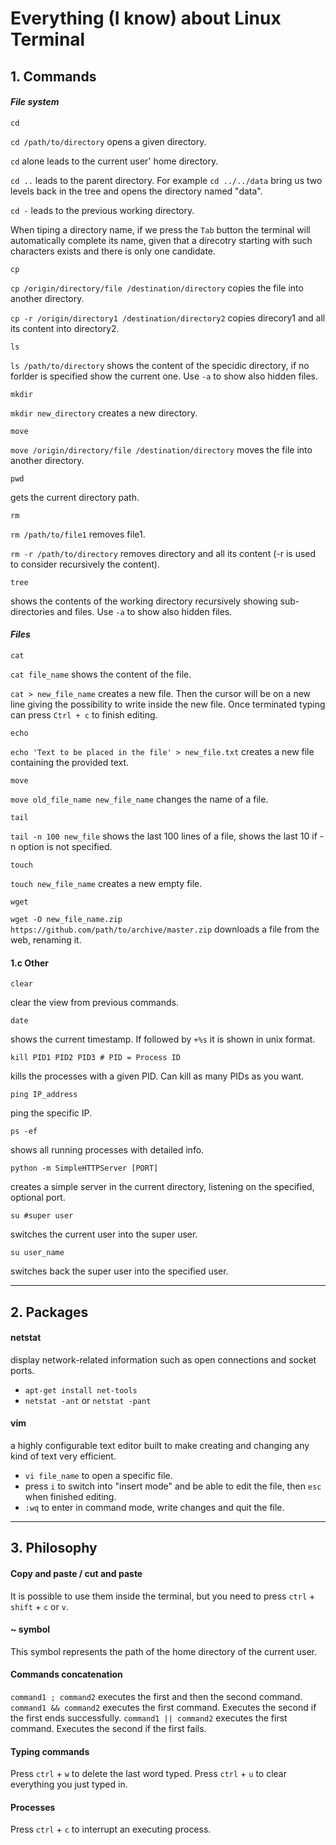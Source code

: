 # Everything (I know) about Linux Terminal

## 1. Commands

#### *File system*

```shell
cd
```

`cd /path/to/directory`
opens a given directory. 

`cd` alone leads to the current user' home directory.

`cd ..` leads to the parent directory.
For example `cd ../../data` bring us two levels back in the tree and opens the directory named "data".

`cd -` leads to the previous working directory.

When tiping a directory name, if we press the `Tab` button the terminal will automatically complete its name, given that a direcotry starting with such characters exists and there is only one candidate.

```shell
cp
```

`cp /origin/directory/file /destination/directory`
copies the file into another directory.

`cp -r /origin/directory1 /destination/directory2` copies direcory1 and all its content into directory2.

```shell
ls
```

`ls /path/to/directory`
shows the content of the specidic directory, if no forlder is specified show the current one. Use `-a` to show also hidden files.

```shell
mkdir
```

`mkdir new_directory`
creates a new directory.

```shell
move
```

`move /origin/directory/file /destination/directory`
moves the file into another directory.

```shell
pwd
```
gets the current directory path.

```shell
rm
```

`rm /path/to/file1`
removes file1.

`rm -r /path/to/directory` removes directory and all its content (-r is used to consider recursively the content).

```shell
tree
```
shows the contents of the working directory recursively showing sub-directories and files. Use `-a` to show also hidden files.

#### *Files*

```shell
cat
```

`cat file_name`
shows the content of the file.

`cat > new_file_name`
creates a new file. Then the cursor will be on a new line giving the possibility to write inside the new file. Once terminated typing can press `Ctrl + c` to finish editing.

```shell
echo
```

`echo 'Text to be placed in the file' > new_file.txt`
creates a new file containing the provided text.

```shell
move
```

`move old_file_name new_file_name`
changes the name of a file.

```shell
tail
```

`tail -n 100 new_file`
shows the last 100 lines of a file, shows the last 10 if -n option is not specified.

```shell
touch
```

`touch new_file_name`
creates a new empty file.

```shell
wget
```

`wget -O new_file_name.zip https://github.com/path/to/archive/master.zip`
downloads a file from the web, renaming it.

#### 1.c Other

```shell
clear
```
clear the view from previous commands.

```shell
date
```
shows the current timestamp. If followed by `+%s` it is shown in unix format.

```shell
kill PID1 PID2 PID3 # PID = Process ID
```
kills the processes with a given PID. Can kill as many PIDs as you want.

```shell
ping IP_address
```
ping the specific IP.

```shell
ps -ef
```
shows all running processes with detailed info.

```shell
python -m SimpleHTTPServer [PORT]
```
creates a simple server in the current directory, listening on the specified, optional port.

```shell
su #super user
```
switches the current user into the super user.

```shell
su user_name
```
switches back the super user into the specified user.

-------------

## 2. Packages

#### netstat
display network-related information such as open connections and socket ports. 
* `apt-get install net-tools`
* `netstat -ant` or `netstat -pant`

#### vim
a highly configurable text editor built to make creating and changing any kind of text very efficient.
* `vi file_name` to open a specific file.
* press `i` to switch into "insert mode" and be able to edit the file, then `esc` when finished editing.
* `:wq` to enter in command mode, write changes and quit the file.

-------------

## 3. Philosophy

#### Copy and paste / cut and paste
It is possible to use them inside the terminal, but you need to press `ctrl` + `shift` + `c` or `v`.

#### ~ symbol
This symbol represents the path of the home directory of the current user.

#### Commands concatenation
`command1 ; command2` executes the first and then the second command.
`command1 && command2` executes the first command. Executes the second if the first ends successfully.
`command1 || command2` executes the first command. Executes the second if the first fails.

#### Typing commands
Press `ctrl` + `w` to delete the last word typed. 
Press `ctrl` + `u` to clear everything you just typed in.

#### Processes
Press `ctrl` + `c` to interrupt an executing process. 
